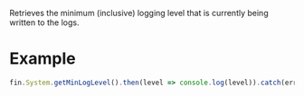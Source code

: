 Retrieves the minimum (inclusive) logging level that is currently being written to the logs.
# Example
```js
fin.System.getMinLogLevel().then(level => console.log(level)).catch(err => console.log(err));
```
